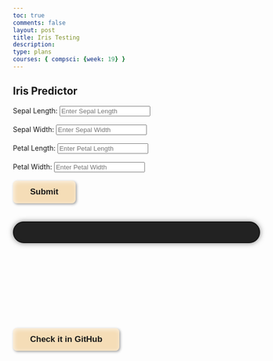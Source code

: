 ```yaml
---
toc: true
comments: false
layout: post
title: Iris Testing
description: 
type: plans
courses: { compsci: {week: 19} }
---
```


<html lang="en">
<head>
  <meta charset="UTF-8">
  <meta name="viewport" content="width=device-width, initial-scale=1.0">
  <title>Iris Predictor</title>
  <style>
    button {
  position: relative;
  padding: 13px 35px;
  background: #f5ddb7;
  font-size: 17px;
  font-weight: 900;
  color: #181818;
  border: none;
  border-radius: 8px;
  box-shadow: 2px 2px 5px #18181869, inset 2px 2px 10px #ffffffb0;
  transition: all .3s ease-in-out;
}
.icon-1 {
  position: absolute;
  top: 10%;
  left: 50%;
  transform: translate(-50%, 0);
  width: 0px;
  height: auto;
  transition: all .5s ease-in-out;
  z-index: -1;
}
.icon-2 {
  position: absolute;
  top: 10%;
  left: 50%;
  transform: translate(-50%, 0);
  width: 0px;
  height: auto;
  transition: all .5s ease-in-out;
  z-index: -2;
}
.icon-3 {
  position: absolute;
  top: 10%;
  left: 50%;
  transform: translate(-50%, 0);
  width: 0px;
  height: auto;
  transition: all .5s ease-in-out;
  z-index: -2;
}
.icon-4 {
  position: absolute;
  top: 10%;
  left: 50%;
  transform: translate(-50%, 0);
  width: 0px;
  height: auto;
  transition: all .5s ease-in-out;
  z-index: -2;
}
.icon-5 {
  position: absolute;
  top: 10%;
  left: 50%;
  transform: translate(-50%, 0);
  width: 0px;
  height: auto;
  transition: all .5s ease-in-out;
  z-index: -2;
}
button:hover {
  padding: 13px 25px;
  border-radius: 8px 8px 24px 24px;
}
button:hover .icon-1 {
  top: -250%;
  left: 50%;
  transform: translate(-50%, 0);
  width: 50px;
  height: auto;
  animation: inIcon1 1s ease .45s forwards;
}
@keyframes inIcon1 {
  0% {
    transform-origin: 0 100%;
    transform: translate(-50%, 0) rotate(0deg);
  }
  25% {
    transform-origin: 0 100%;
    transform: translate(-50%, 0) rotate(5deg);
  }
  50% {
    transform-origin: 0 100%;
    transform: translate(-50%, 0) rotate(1deg);
  }
  65% {
    transform-origin: 0 100%;
    transform: translate(-50%, 0) rotate(3deg);
  }
  100% {
    transform-origin: 0 100%;
    transform: translate(-50%, 0) rotate(0deg);
  }
}
button:hover .icon-2 {
  position: absolute;
  top: -200%;
  left: 90%;
  transform: translate(-50%, 0);
  width: 75px;
  height: auto;
  animation: inIcon2 1s ease .45s forwards;
}
@keyframes inIcon2 {
  0% {
    transform-origin: 0 100%;
    transform: translate(-50%, 0) rotate(0deg);
  }
  35% {
    transform-origin: 0 100%;
    transform: translate(-50%, 0) rotate(10deg);
  }
  50% {
    transform-origin: 0 100%;
    transform: translate(-50%, 0) rotate(4deg);
  }
  80% {
    transform-origin: 0 100%;
    transform: translate(-50%, 0) rotate(5deg);
  }
  100% {
    transform-origin: 0 100%;
    transform: translate(-50%, 0) rotate(0deg);
  }
}
button:hover .icon-3 {
  position: absolute;
  top: -130%;
  left: 20%;
  transform: translate(-50%, 0);
  width: 60px;
  height: auto;
  animation: inIcon3 1s ease .45s forwards;
}
@keyframes inIcon3 {
  0% {
    transform-origin: 0 100%;
    transform: translate(-50%, 0) rotate(0deg);
  }
  35% {
    transform-origin: 0 100%;
    transform: translate(-50%, 0) rotate(-2deg);
  }
  100% {
    transform-origin: 0 100%;
    transform: translate(-50%, 0) rotate(0deg);
  }
}
button:hover .icon-4 {
  position: absolute;
  top: -300%;
  left: 10%;
  transform: translate(-50%, 0);
  width: 85px;
  height: auto;
  animation: inIcon4 1s ease .45s forwards;
}
@keyframes inIcon4 {
  0% {
    transform-origin: 0 100%;
    transform: translate(-50%, 0) rotate(0deg);
  }
  40% {
    transform-origin: 0 100%;
    transform: translate(-50%, 0) rotate(-3deg);
  }
  100% {
    transform-origin: 0 100%;
    transform: translate(-50%, 0) rotate(0deg);
  }
}
button:hover .icon-5 {
  position: absolute;
  top: -350%;
  left: 90%;
  transform: translate(-50%, 0);
  width: 85px;
  height: auto;
  animation: inIcon5 1s ease .45s forwards;
}
@keyframes inIcon5 {
  0% {
    transform-origin: 0 100%;
    transform: translate(-50%, 0) rotate(0deg);
  }
  35% {
    transform-origin: 0 100%;
    transform: translate(-50%, 0) rotate(-3deg);
  }
  100% {
    transform-origin: 0 100%;
    transform: translate(-50%, 0) rotate(0deg);
  }
}
.fil-leaf-1 {
  fill: #7B9B3A
}
.fil-leaf-2 {
  fill: #556729;
  fill-rule: nonzero
}
.fil-leaf-3 {
  fill: #556729
}
.fil-leaf-4 {
  fill: #3C4819
}
.fil-leaf-5 {
  fill: #3C4819
}
      @keyframes breathing {
      0% {
        box-shadow: 0 0 10px 0px rgba(0, 0, 0, 0.5);
      }
      50% {
        box-shadow: 0 0 20px 5px rgba(112, 128, 144, 0.5);
      }
      100% {
        box-shadow: 0 0 10px 0px rgba(0, 0, 0, 0.5);
      }
    }
      #resultContainer { /* the box for the result when the variety is detected...*/
      background-color: #222222; 
      border: 2px solid #141414; 
      border-radius: 32px;
      padding: 20px;
      margin-top: 20px;
      font-size: 24px;
      text-align: center;
      animation: breathing 3s infinite alternate;
      position: relative;
      }
      #resultContainer::after {
      content: '';
      position: absolute;
      top: -5px;
      left: -5px;
      right: -5px;
      bottom: -5px;
      border-radius: 36px;
      animation: pulsate 3s infinite;
    }
    @keyframes pulsate {
      0% {
        transform: scale(0.9);
      }
      50% {
        transform: scale(1.05);
      }
      100% {
        transform: scale(0.9);
      }
    }
    #imageContainer {
      margin-top: 20px;
      text-align: center;
    }
    .irisImage {
      max-width: 100%;
      height: auto;
      border-radius: 8px;
      margin-top: 10px;
    }
  </style>

</head>
<body>

<h2>Iris Predictor</h2>




<div class="custom-input">
  <label for="sepal_length">Sepal Length:</label>
  <input type="number" id="sepal_length" step="0.1" placeholder="Enter Sepal Length">
</div>
<br>

<div class="custom-input">
  <label for="sepal_width">Sepal Width:</label>
  <input type="number" id="sepal_width" step="0.1" placeholder="Enter Sepal Width">
</div>
<br>

<div class="custom-input">
  <label for="petal_length">Petal Length:</label>
  <input type="number" id="petal_length" step="0.1" placeholder="Enter Petal Length">
</div>
<br>

<div class="custom-input">
  <label for="petal_width">Petal Width:</label>
  <input type="number" id="petal_width" step="0.1" placeholder="Enter Petal Width">
</div>
<br>

<div>
  <button onclick="predictIris()">Submit</button>
</div>
<br>

<div id="resultContainer"></div>
<br>

<div id="imageContainer"></div>
<br>
<br>
<br>
<br>
<br>
<br>
<br>
<br>

<a href="https://github.com/JasonGuan1012/student/blob/main/_posts/2024-03-21-IrisTesting.md?plain=1">
<button>Check it in GitHub
  <div class="icon-1">
    <svg xmlns="http://www.w3.org/2000/svg" xml:space="preserve" version="1.1" style="shape-rendering:geometricPrecision; text-rendering:geometricPrecision; image-rendering:optimizeQuality; fill-rule:evenodd; clip-rule:evenodd" viewBox="0 0 208.52 511.88" xmlns:xlink="http://www.w3.org/1999/xlink"><defs></defs><g id="Layer_x0020_1"><metadata id="CorelCorpID_0Corel-Layer"></metadata><path class="fil-leaf-1" d="M121.86 141.25c16.73,2.91 65.77,9.16 77.74,-14.94 14.49,-29.19 12.6,-56.91 -15.12,-69.09 -11.3,-4.96 -22.28,-7.7 -32.28,-9.66 -24.58,24.72 -41.22,75.51 -43.83,83.82 4.31,3.56 8.81,6.86 13.49,9.87zm-17.26 41.05c2.87,7.92 8.26,29.59 7.63,79.7 -0.16,12.74 -0.48,25.41 -0.81,38.43 -1.4,55.59 -2.96,117.52 7.12,210.69l-7.09 0.75c-10.12,-93.56 -8.56,-155.77 -7.15,-211.61 0.33,-13.06 0.65,-25.77 0.81,-38.35 0.53,-42.42 -3.06,-63.29 -5.69,-72.77 -7.55,8.48 -18.48,15.07 -34.33,16.54 -26.77,2.47 -43.19,-16.99 -52.84,-36.58 16.49,-8.49 65.65,-32.22 98.27,-31.47 1.86,1.42 3.76,2.8 5.69,4.13 -0.15,5.56 -1.43,24.61 -11.62,40.53zm-41.18 -148.65c-0.32,0.84 1.68,9.87 -6.19,10.71 -7.87,0.84 -3.26,-5.14 -6.82,-7.98 -3.57,-2.84 -9.97,-14.59 1.99,-15.96 11.97,-1.37 11.02,13.23 11.02,13.23zm124.63 55.54c0,0 -3.89,14.8 -10.18,18.69 -6.3,3.88 -22.78,7.24 -28.87,0.11 -6.09,-7.14 -1.57,-31.71 17.64,-30.45 19.21,1.26 22.68,8.4 21.42,11.65zm-101.53 67.51c0,0 5.88,5.56 5.46,9.87 -0.42,4.3 -5.78,19.21 -14.07,20.05 -8.29,0.84 -24.15,-6.82 -21.84,-17.53 2.31,-10.71 10.5,-11.34 12.6,-10.6 2.1,0.74 3.36,2.1 17.85,-1.78zm61.49 -109.94c-12.74,-2.33 -23.63,-3.69 -31.15,-7.4 0,0 -2.41,15.22 -4.51,19.74 -2.1,4.51 -6.3,17.32 -14.8,21.1 -8.5,3.78 -9.87,-28.14 4.62,-45.15 0,0 -10.13,-4.4 -22.34,-9.92 -11.47,31.21 -7.3,64.58 -7.28,64.68l-0.48 0.06c9.73,14.77 20.76,28.04 33.37,39.01 3.68,-11.43 19.48,-57.46 42.58,-82.12zm-71.44 -23.1c-16.59,-7.55 -35.59,-16.58 -38.25,-19.47 -1.97,-2.14 -4.87,-3.72 -7.63,-4.2 9.11,27.4 20.23,54.59 34.36,78.62 1.13,1.92 2.28,3.82 3.45,5.7 -0.66,-11.21 -0.85,-36.56 8.07,-60.65zm-49.59 -23.57c-2.34,0.66 -4.05,2.62 -4.09,6.41 -0.1,9.45 -9.03,35.38 -9.03,35.38 0,0 33.07,14.91 22.99,23.1 -10.08,8.19 -25.41,-8.5 -26.35,-9.34 0,0 -5.94,16.24 -8.44,35.85 11.53,-1.14 38.81,-2.11 72.53,8.35 -4.45,-6.19 -8.65,-12.68 -12.61,-19.42 -14.44,-24.56 -25.77,-52.36 -35.01,-80.32zm-25.33 95.01c-0.61,6.01 -0.86,12.26 -0.49,18.39 0,0 56.17,-9.87 57.33,8.71 1.15,18.58 -58.48,9.45 -58.48,9.45 0,0 2.71,16.68 10.73,34.23 16.07,-8.25 62.14,-30.45 95.29,-31.76l-1.75 -1.5 0.01 -0.03c-9.54,-8.13 -18.2,-17.54 -26.08,-27.89l-0.01 0.04c-36.16,-12.16 -65.36,-10.82 -76.53,-9.63z"></path></g></svg>
  </div>
  <div class="icon-2">
    <svg xmlns="http://www.w3.org/2000/svg" xml:space="preserve" version="1.1" style="shape-rendering:geometricPrecision; text-rendering:geometricPrecision; image-rendering:optimizeQuality; fill-rule:evenodd; clip-rule:evenodd" viewBox="0 0 420.62 554.38" xmlns:xlink="http://www.w3.org/1999/xlink"><defs></defs><g id="Layer_x0020_1"><metadata id="CorelCorpID_0Corel-Layer"></metadata><path class="fil-leaf-2" d="M1.57 554.38c-0.01,-0.44 -2.46,-153.75 -1.23,-217.01 0.74,-38.16 6.99,-96.57 32.48,-148.36 17.72,-36 44.66,-68.8 85.37,-89.54l32.28 -4.39c21.9,-6.8 39.46,-7.7 45.04,-7.81 4.32,4.98 10.37,12.18 17.72,21.54 -0.39,10.62 -6.13,113.86 -82.32,208.5 -31.36,-18.46 -51.28,-57.42 -51.28,-57.42 52.13,-30.97 58.88,-51.52 69.61,-68.07 10.73,-16.56 2.45,-44.16 -11.65,-26.06 -14.11,18.09 -65.01,68.07 -65.01,68.07 -12.27,-87.7 33.12,-110.39 33.12,-110.39l0.34 -0.64c-27.64,18.92 -47.12,44.59 -60.77,72.35 -24.37,49.53 -30.35,105.69 -31.07,142.44 -1.22,63.07 1.22,216.14 1.23,216.58l-13.85 0.22zm216.49 -439.34c17.47,22.75 40.96,56.05 66.08,99.4 0.27,13.62 0.62,100.64 -33.48,153.85 -24.85,-9.4 -40.14,-15.03 -40.14,-15.03 12.57,-11.04 46.61,-87.09 23.3,-91.68 -23.3,-4.6 -47.99,84.63 -47.99,84.63 -21.55,-10.35 -42.58,-21.94 -50.33,-26.28 68.93,-86.04 80.61,-179.05 82.56,-204.89zm71.3 108.53c28.78,50.84 59.27,114.6 85.02,190.51 -4.31,0.96 -8.4,-1.03 -8.4,-1.03 -42.77,-17.04 -82,-32.13 -110.36,-42.88 29.72,-47.26 33.46,-119.21 33.74,-146.6zm106.95 70.68c0,0 -16.4,-14.1 -20.54,-22.84 -4.14,-8.74 -15.18,-3.68 -13.95,4.29 1.23,7.97 11.5,45.69 12.27,51.21 0.77,5.52 20.08,6.13 21,-1.99 0.92,-8.13 2.76,-23.61 1.23,-30.66zm-88.46 28.98c0,0 -8.43,4.29 -7.51,15.49 0.92,11.19 10.89,28.36 18.09,30.66 7.21,2.3 18.7,-25.14 -10.58,-46.15zm-109.42 -240.52c15.35,-63.34 56.21,-82.7 93.65,-82.7 38.33,0 65.31,22.23 65.31,22.23 0,0 -11.65,13.03 -33.42,13.95 -21.77,0.92 -28.52,11.65 -28.98,16.41 -0.46,4.75 1.53,16.25 32.35,18.24 30.82,1.99 55.19,-25.14 55.19,-25.14 16.95,23.84 26.52,45.94 31.83,64.51 -16.87,6.83 -73.84,22.75 -197.04,-4.57 -8.01,-10.2 -14.48,-17.86 -18.9,-22.93zm217.3 32.51c7.8,30.68 3.91,50.53 3.91,50.53 -55.65,4.45 -56.73,-5.98 -77.73,-6.59 -21,-0.61 -22.69,28.06 14.41,34.19 37.1,6.13 63.01,-1.99 63.01,-1.99 -1.13,20.07 -2.53,38.3 -4.11,54.87 -17.3,-0.51 -66.77,-6.48 -137.23,-52.73l-0.13 0.2c-21.09,-34.73 -40.52,-62.06 -55.57,-81.67 118.17,25.28 175.11,10.36 193.44,3.2zm-1.01 136.18c-10.45,105.02 -28.21,141.06 -31.88,153.37 -0.95,3.17 -2.29,5.35 -3.82,6.82 -27.16,-79.89 -59.57,-146.38 -89.72,-198.56l-0.02 -0.57 -0.3 0.01c-1.8,-3.11 -3.59,-6.18 -5.38,-9.19 66.28,41.51 113.43,47.51 131.12,48.12z"></path></g></svg>
  </div>
  <div class="icon-3">
    <svg xmlns="http://www.w3.org/2000/svg" xml:space="preserve" version="1.1" style="shape-rendering:geometricPrecision; text-rendering:geometricPrecision; image-rendering:optimizeQuality; fill-rule:evenodd; clip-rule:evenodd" viewBox="0 0 313.64 405.79" xmlns:xlink="http://www.w3.org/1999/xlink"><defs></defs><g id="Layer_x0020_1"><metadata id="CorelCorpID_0Corel-Layer"></metadata><path class="fil-leaf-3" d="M268.76 135.61c0,0 -22.17,11.9 -50.23,28.92 -21.12,-5.52 -82.36,-27.74 -81.95,-100.04l-0.14 -0.02c3.32,-12.49 5.48,-21.39 6.11,-24.05 10.61,-20.2 38.05,-50.12 105.57,-37.36 98.73,18.65 57.69,95.74 53.71,98.23 -3.98,2.49 -21.39,6.71 -72.86,-30.59 0,0 -18.15,-14.17 -21.88,12.68 -3.73,26.86 48.99,48.99 61.68,52.23zm-6.57 270.17c-0.06,-0.43 -20.14,-148.39 -56.4,-233.41 -9.42,5.88 -19.19,12.19 -28.79,18.69 0,0 -17.41,-10.44 -27.6,-29.59 -10.2,-19.15 -5.22,-21.76 -13.43,-22.26 -8.21,-0.5 -5.1,34.69 19.52,64.78 0,0 -13.7,11.34 -26.34,23.33 -5.68,-9.69 -18.35,-34.11 -23.43,-66.68l-0.05 -0.01c0.31,-0.8 0.62,-1.59 0.93,-2.38 10.57,-26.8 19.85,-57.53 26.36,-81.01 6.01,61.39 57.45,83.42 80.65,90.27 37.09,86.22 59.66,236.37 59.72,236.8l-11.15 1.45zm-136.16 -175.46c-7.88,7.66 -14.84,15.23 -17.05,19.93 0,0 -7.21,-23.75 -14.42,-18.65 -7.21,5.1 2.11,32.08 2.11,36.8 0,0 -17.66,31.83 -20.89,34.57 -0.83,0.7 -1.66,1.24 -2.49,1.6 -0.23,-13.47 2.61,-34.23 7.4,-57.21 5.42,-26.02 13.33,-54.79 22.1,-79.02 5.96,30.61 18.04,53.25 23.24,61.99zm-56.93 74.37c-0.87,-0.37 -1.72,-1.02 -2.52,-1.97 -2.74,-3.23 -15.17,-25.61 -15.17,-25.61 0,0 6.22,-19.03 15.17,-32.95 8.95,-13.93 -5.84,-15.67 -10.82,-7.21 -4.97,8.46 -12.56,24.74 -12.56,24.74 0,0 -6.31,-12.32 -13.32,-27.52 29.11,-16 53.59,-43.62 66.24,-59.59 -7.75,22.68 -14.67,48.42 -19.56,71.93 -4.83,23.18 -7.69,44.25 -7.46,58.19zm-40.98 -74.37c-7.17,-15.81 -14.58,-33.78 -16.38,-44.11 0,0 40.04,-13.68 46.01,-27.11 5.97,-13.43 -12.68,-19.4 -51.23,4.48 0,0 -7.71,-17.19 -6.37,-43.78 66.5,2.13 113.04,-29.91 128.31,-42.15 -6.46,23.16 -15.53,53 -25.8,79.07 -0.57,1.44 -1.13,2.91 -1.7,4.39 -5.54,7.86 -35.3,48.46 -72.84,69.21zm-27.68 -114.74c0.71,-8.36 2.33,-17.55 5.34,-27.35 0,0 47.75,5.84 50.36,-10.57 2.61,-16.41 -41.28,-5.84 -41.28,-5.84 0,0 25.99,-35.56 60.3,-33.82 28.82,1.46 52.37,13.88 59.18,17.82 -1.11,4.27 -2.41,9.2 -3.89,14.62 -5.75,5.22 -54.72,47.49 -130.01,45.14z"></path></g></svg>
  </div>
  <div class="icon-4">
    <svg xmlns="http://www.w3.org/2000/svg" xml:space="preserve" version="1.1" style="shape-rendering:geometricPrecision; text-rendering:geometricPrecision; image-rendering:optimizeQuality; fill-rule:evenodd; clip-rule:evenodd" viewBox="0 0 359.65 724.72" xmlns:xlink="http://www.w3.org/1999/xlink"><defs></defs><g id="Layer_x0020_1"><metadata id="CorelCorpID_0Corel-Layer"></metadata><path class="fil-leaf-4" d="M251.9 132.52c5.01,7.69 14.83,26.38 10.9,50 12.23,19.64 25.84,44.23 37.91,76.21 15.43,40.91 28.34,93.9 32.59,164.05 8.43,139.15 26.3,300.52 26.36,300.99l-8.9 0.95c-0.05,-0.47 -17.95,-162.05 -26.39,-301.41 -4.19,-69.11 -16.87,-121.23 -32.03,-161.42 -10.46,-27.74 -22.12,-49.81 -32.97,-67.87 -11.69,25.15 -46.54,32.88 -60.3,31.22 0,0 7.39,-21.36 26.38,-35.61 18.99,-14.24 -34.02,-32.18 -48.79,33.5 0,0 -17.36,-0.38 -44.69,-16.34 11.21,-15.23 54.9,-71.68 91.8,-79.27 13.37,2.8 23.04,4.3 28.14,5zm-123.8 71.95c-11.63,-7.19 -24.9,-17.14 -39.29,-30.93 0,0 33.76,-24 51.43,-32.18 3.94,-1.82 6.23,-3.74 7.22,-5.53 0.4,-0.74 0.59,-1.45 0.57,-2.14 -0.14,-5.14 -11.54,-8.37 -24.93,-3.67 -19.52,6.86 -41.67,17.93 -50.64,27.17 0,0 -14.95,-14.16 -27.28,-30.46 13.73,-5.9 46.68,-16.9 105.36,-19.32 1.37,0.46 2.74,0.91 4.09,1.36 23.42,7.71 43.79,13.08 60.01,16.77 -36.68,13.59 -76.29,64.98 -86.55,78.94zm-85.63 -81.43c-0.55,-0.76 -1.08,-1.53 -1.61,-2.3 -3.4,-4.95 -6.39,-9.96 -8.49,-14.72 0,0 8.59,-1.25 17.61,-3.44 10.4,-2.52 21.36,-6.28 20.37,-10.8 -0.81,-3.7 -4.42,-6.8 -10.79,-8.26 -8.15,-1.86 -20.83,-1.06 -38,4.57 0,0 -20.04,-38.77 -21.36,-44.84 -0.46,-2.1 -0.09,-3.88 0.82,-5.27 21.98,13.27 43.46,24.73 64.03,34.61 26.53,12.75 51.57,22.88 74.23,30.91 -53.49,3.36 -83.97,13.91 -96.81,19.53zm-37.55 -87.92c1.59,-0.53 3.43,-0.65 5.29,-0.31 5.8,1.06 22.42,11.6 51.17,8.44 0,0 5.79,9.17 11.47,13.81 1.59,1.3 3.18,2.25 4.62,2.54 5.68,1.14 7.25,-7.71 1.67,-15.07 -0.9,-1.18 -1.98,-2.33 -3.26,-3.39 0,0 2.1,-0.44 5.61,-1.29 3.8,-0.92 9.25,-2.33 15.46,-4.19 14.66,33.07 29.11,52.04 37.62,61.42 -20.84,-7.6 -43.57,-16.96 -67.53,-28.47 -19.97,-9.59 -40.81,-20.68 -62.13,-33.48zm96.34 -0.79c8.37,-2.65 17.67,-6.03 26.06,-10.07 0,0 7.91,43.25 34.29,54.07 0,0 0.41,0.11 1.05,0.18 3.11,0.38 11.59,0.1 4.32,-16.31l-0.1 -0.23c-8.97,-20.04 -20.57,-40.88 -21.36,-45.89 0,0 15.49,-6.72 36.74,-11.5l1.33 -0.3c2.14,70.96 19.13,103.97 27.19,115.76 -15.3,-3.61 -33.91,-8.65 -55,-15.61 -1.04,-0.34 -2.1,-0.69 -3.15,-1.05l0.05 -0.46 -6.39 -1.7 -1.85 -0.64c-3.65,-3.1 -23.05,-20.99 -43.18,-66.26zm86.77 -30.97c8.74,-1.72 18.24,-3.02 27.9,-3.37 0,0 -7.65,53.01 14.24,63.3 0,0 17.41,7.91 6.33,-60.93 0,0 48,6.33 46.95,59.34 -0.91,45.76 -25.8,62.44 -32.59,66.14 -5.12,-0.73 -13.59,-2.1 -24.84,-4.43l-0.01 -0.77 -7.74 -0.89 -0.69 -0.15c-4.02,-4.5 -27.19,-33.99 -29.55,-118.24z"></path></g></svg>
  </div>
  <div class="icon-5">
    <svg xmlns="http://www.w3.org/2000/svg" xml:space="preserve" version="1.1" style="shape-rendering:geometricPrecision; text-rendering:geometricPrecision; image-rendering:optimizeQuality; fill-rule:evenodd; clip-rule:evenodd" viewBox="0 0 513.57 1042.57" xmlns:xlink="http://www.w3.org/1999/xlink"><defs></defs><g id="Layer_x0020_1"><metadata id="CorelCorpID_0Corel-Layer"></metadata><path class="fil-leaf-5" d="M207.74 252.52c0,0 -3.36,127.53 94.31,130.89 0,0 36.92,0.67 66.79,-32.89 0,0 -39.94,-10.4 -50.01,-47.99 -10.07,-37.59 63.1,-27.52 82.23,3.36 0,0 17.47,-34.44 35.17,-77.24 -60.5,-36.51 -169.57,-35.65 -182.77,-35.4 -16.15,16.52 -28.62,31.28 -37.69,42.91l-0 -0c-3.79,4.86 -6.98,9.18 -9.61,12.86l0.02 -0.03c-0.48,0.66 -0.93,1.31 -1.37,1.93l-0.05 0.08 -0.05 0.07 -0.05 0.07 -0.05 0.07 -0.05 0.07 -0.05 0.07 -0.05 0.07 -0.05 0.07 -0.05 0.07 -0.7 1 -0.05 0.07 -0.05 0.07 -0.05 0.07 -0.05 0.07 -0.05 0.07 -0.05 0.07 -0.05 0.07 -0.05 0.07 -0.05 0.07 -0.05 0.07 -0.05 0.07 -0.05 0.07 -0.05 0.07 -0.05 0.07 -0.05 0.07 -0.05 0.07c1.63,-0.35 3.25,-0.73 4.87,-1.16zm202.05 -202.04c0,0 -10.74,-24.5 15.1,-37.92 25.84,-13.42 40.95,2.68 38.93,7.72 -2.01,5.03 -36.92,38.6 -54.03,30.21zm41.95 28.86c0,0 3.69,-24.84 23.16,-20.14 19.47,4.7 -2.35,24.16 -6.71,25.51 -4.36,1.34 -17.79,3.36 -16.45,-5.37zm-13.33 143.98c6.34,-15.57 12.61,-32.08 18.03,-48.32 0,0 -14.77,-5.71 -43.63,-9.06 -28.86,-3.36 -48.67,-8.06 -47.99,-20.47 0.67,-12.42 19.47,-12.42 31.21,-12.08 11.75,0.34 44.3,9.4 65.45,21.48 0,0 6.06,-15.02 14,-34.26 -13.59,-6.7 -55.53,-24.2 -111.04,-17.16 -44.54,28.56 -79.28,58.2 -105.29,84.07 26.84,-0.04 122.78,2.26 179.27,35.82zm39.24 -107.98c11.26,-27.2 25.32,-60.47 31.48,-72.24 2.59,-4.94 4.04,-8.91 4.44,-12.19l-0.07 0.03c-7.86,2.78 -15.55,5.64 -23.08,8.58l-0.06 0.03c-43.75,17.09 -81.99,36.73 -115.12,57.12 50.7,-3.62 88.86,12.06 102.42,18.68zm-266.36 117.31l-0 0 0.19 -0.24c1.61,-2.06 3.33,-4.22 5.15,-6.47l0.6 -0.74c1.8,-2.22 3.71,-4.51 5.72,-6.89l0.53 -0.62c0.65,-0.77 1.31,-1.54 1.99,-2.33l0.45 -0.53c0.8,-0.93 1.62,-1.87 2.44,-2.82l-0.47 -0.16c26.43,-78.83 20.84,-169.24 18.14,-197.94 -29.06,6.17 -63.45,14.58 -92.65,24.81 0,0 -10.74,27.18 -8.73,47.66 2.01,20.47 10.4,39.6 17.79,47.99 7.38,8.39 -4.03,19.8 -14.1,11.08 -10.07,-8.73 -33.9,-27.86 -31.88,-85.58 0,0 -51.69,29.87 -54.37,96.99 -2.41,60.36 60.31,104.42 124.22,99.27 -29.57,40.64 -52.99,92.96 -71.11,145.44 -34.37,99.52 -49.74,199.84 -51.89,221.41 -1.69,16.94 -9.22,61.56 -18.01,108.82 -8.48,45.59 -18.12,93.5 -24.81,121.32 -13.86,57.6 -20.46,188.53 -20.47,188.9l11.37 0.54c0.02,-0.37 6.56,-130.3 20.16,-186.81 6.77,-28.15 16.45,-76.26 24.95,-121.9 8.84,-47.51 16.42,-92.5 18.15,-109.76 2.13,-21.29 17.32,-120.37 51.32,-218.82 17.84,-51.67 40.86,-103.1 69.86,-142.81 3.19,-7.16 11.12,-24.22 15.49,-29.83zm25.46 -30.01c1.38,-1.51 2.8,-3.04 4.25,-4.58l0.29 -0.31c0.84,-0.89 1.69,-1.8 2.55,-2.7l0.67 -0.7c2.7,-2.84 5.52,-5.73 8.45,-8.67l0.65 -0.65c0.97,-0.98 1.96,-1.96 2.96,-2.95l0.38 -0.38c3.13,-3.09 6.39,-6.23 9.77,-9.41l0.58 -0.54c4.62,-4.35 9.48,-8.77 14.57,-13.25l0.68 -0.6c3.78,-3.32 7.7,-6.68 11.74,-10.06l0.29 -0.24c5.54,-4.63 11.33,-9.29 17.36,-13.99l0.57 -0.44c6.07,-4.71 12.39,-9.44 18.97,-14.18l0.24 -0.17c4.93,-3.55 10.01,-7.1 15.23,-10.64l0.24 -0.16c4.13,-2.8 8.36,-5.6 12.68,-8.38 1.65,-4.78 23.49,-68.56 28.59,-99.33 -14.9,-0.31 -31.83,-0.37 -51.18,-0.15 0,0 -12.75,35.24 -9.73,54.03 3.02,18.79 9.73,34.9 -0.34,37.25 -10.07,2.35 -31.21,-20.47 -17.79,-89.27 0,0 -24.82,3.76 -57.81,10.6 2.58,27.06 8.08,112.25 -14.87,189.88zm130.78 -107.89l1.53 -0.95 0.35 -0.22c7.57,-4.71 15.41,-9.39 23.53,-14l0.16 -0.09c6.06,-3.44 12.27,-6.86 18.63,-10.22l0.29 -0.16c8.49,-4.49 17.26,-8.91 26.3,-13.23l0.6 -0.29c6.76,-3.22 13.68,-6.39 20.75,-9.5l0.12 -0.05c2.34,-1.03 4.7,-2.05 7.07,-3.06l0.5 -0.21c7,-2.98 14.15,-5.89 21.45,-8.74l1.17 -0.46c2.38,-0.92 4.78,-1.84 7.19,-2.75l0.09 -0.03c5.13,-1.93 10.34,-3.82 15.61,-5.68l0.07 -0.03c-2.61,-6.39 -11.96,-9.39 -26.62,-13.87 -18.07,-5.52 -44.02,-9.54 -92.15,-10.8 -4.31,26.52 -20.49,76.07 -26.62,94.33z"></path></g></svg>
  </div>
</button>
</a>

<script>
  function predictIris() {
    const sepal_length = parseFloat(document.getElementById('sepal_length').value);
    const sepal_width = parseFloat(document.getElementById('sepal_width').value);
    const petal_length = parseFloat(document.getElementById('petal_length').value);
    const petal_width = parseFloat(document.getElementById('petal_width').value);
    
    const data = JSON.stringify({
        "sepal_length": sepal_length,
        "sepal_width": sepal_width,
        "petal_length": petal_length,
        "petal_width": petal_width
    });

    console.log('Data to be sent:', data);
    
    fetch('http://localhost:8086/predict', {
      method: 'POST',
      mode: 'cors',
      headers: {
        'Content-Type': 'application/json'
      },
      body: data
    })
    .then(response => {
      console.log('Response status:', response.status);
      if (!response.ok) {
        throw new Error('Error predicting variety');
      }
      return response.json();
    })
    .then(data => {
      console.log('Response data:', data);
      const predicted_variety = data.predicted_variety;
      displayResult(predicted_variety); // display result  
      displayImage(predicted_variety); // display image

    })
    .catch(error => {
      console.error('Error predicting variety:', error);
      displayResult('Error predicting variety. Please try again.'); // Display error message if no variety is detected
      clearImage(); // ****Clear image container in case of error****
    });
  }

  // Function to display result within the page
  function displayResult(result) {
    const resultContainer = document.getElementById('resultContainer');
    resultContainer.textContent = 'Predicted variety: ' + result;
  }

    function displayImage(variety) {
    const imageContainer = document.getElementById('imageContainer');
    const imageUrl = getImageUrlForVariety(variety);
    if (imageUrl) {
      const img = document.createElement('img');
      img.src = imageUrl;
      img.alt = variety;
      img.className = 'irisImage';
      imageContainer.innerHTML = ''; // this clear the previous image
      imageContainer.appendChild(img);
    } else {
      imageContainer.innerHTML = 'Image not available for this variety';
    }
  }


  function clearImage() {
    const imageContainer = document.getElementById('imageContainer');
    imageContainer.innerHTML = '';
  }


    function getImageUrlForVariety(variety) {
    switch (variety) {
      case 'Setosa':
        return 'https://i.ibb.co/MkVcYFW/Irissetosa1.jpg'; // Setosa iris image
      case 'Versicolor':
        return 'https://i.ibb.co/xzCksKV/Blue-Flag-Ottawa.jpg'; // Versicolor iris image
      case 'Virginica':
        return 'https://i.ibb.co/nRc2BMq/Iris-virginica.jpg'; // Virginica iris image
      default:
        return 'https://i.ibb.co/v1mzvkV/images.jpg'; // Not detected image, doesn't work somehow...
    }
  }

</script>

</body>
</html>
